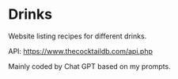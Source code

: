# Drinks

Website listing recipes for different drinks.

API: https://www.thecocktaildb.com/api.php 

Mainly coded by Chat GPT based on my prompts.